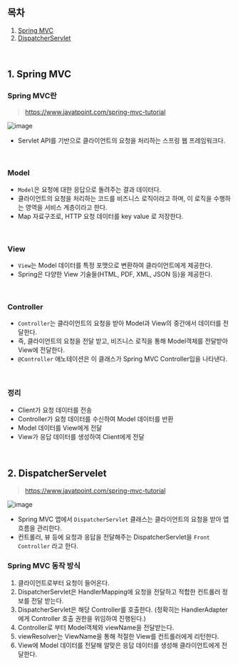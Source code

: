 ## 목차

1. [Spring MVC](#1-Spring-MVC)
2. [DispatcherServlet](#2-DispatcherServlet)
<br/>

## 1. Spring MVC

### Spring MVC란

> https://www.javatpoint.com/spring-mvc-tutorial

![image](https://user-images.githubusercontent.com/54367532/196936949-bd98f26c-324a-429e-887a-8adcb6ec12f6.png)

- Servlet API를 기반으로 클라이언트의 요청을 처리하는 스프링 웹 프레임워크다.
<br/>

### Model

- `Model`은 요청에 대한 응답으로 돌려주는 결과 데이터다.
- 클라이언트의 요청을 처리하는 코드를 비즈니스 로직이라고 하며, 이 로직을 수행하는 영역을 서비스 계층이라고 한다.
- Map 자료구조로, HTTP 요청 데이터를 key value 로 저장한다.
<br/>

### View

- `View`는 Model 데이터를 특정 포맷으로 변환하여 클라이언트에게 제공한다.
- Spring은 다양한 View 기술들(HTML, PDF, XML, JSON 등)을 제공한다.
<br/>

### Controller

- `Controller`는 클라이언트의 요청을 받아 Model과 View의 중간에서 데이터를 전달한다.
- 즉, 클라이언트의 요청을 전달 받고, 비즈니스 로직을 통해 Model객체를 전달받아 View에 전달한다.
- `@Controller` 애노테이션은 이 클래스가 Spring MVC Controller임을 나타낸다.
<br/>

### 정리

- Client가 요청 데이터를 전송
- Controller가 요청 데이터를 수신하여 Model 데이터를 반환
- Model 데이터를 View에게 전달
- View가 응답 데이터를 생성하여 Client에게 전달
<br/>

## 2. DispatcherServelet

> https://www.javatpoint.com/spring-mvc-tutorial

![image](https://user-images.githubusercontent.com/54367532/196936979-79db369b-a5de-4044-a30e-aea3e6e0ae6a.png)

- Spring MVC 앱에서 `DispatcherServlet` 클래스는 클라이언트의 요청을 받아 앱 흐름을 관리한다.
- 컨트롤러, 뷰 등에 요청과 응답을 전달해주는 DispatcherServlet을 `Front Controller` 라고 한다.

### Spring MVC 동작 방식
1. 클라이언트로부터 요청이 들어온다.
2. DispatcherServlet은 HandlerMapping에 요청을 전달하고 적합한 컨트롤러 정보를 전달 받는다.
3. DispatcherServlet은 해당 Controller를 호출한다. (정확히는 HandlerAdapter에게 Controller 호출 권한을 위임하여 진행된다.)
4. Controller로 부터 Model객체와 viewName을 전달받는다.
5. viewResolver는 ViewName을 통해 적절한 View를 컨트롤러에게 리턴한다.
6. View에 Model 데이터를 전달해 알맞은 응답 데이터를 생성해 클라이언트에게 전달한다. 
